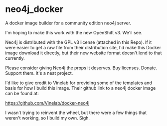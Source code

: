 neo4j_docker
============

A docker image builder for a community edition neo4j server.

I'm hoping to make this work with the new OpenShift v3.  We'll see.

Neo4j is distributed with the GPL v3 license (attached in this Repo).  If it were easier to get a raw file from their distribution site, I'd make this Docker image download it directly, but their new website format doesn't lend to that currently.

Please consider giving Neo4j the props it deserves.  Buy licenses.  Donate.  Support them.  It's a neat project.

I'd like to give credit to Vinelab for providing some of the templates and basis for how I build this image.  Their github link to a neo4j docker image can be found at:

https://github.com/Vinelab/docker-neo4j

I wasn't trying to reinvent the wheel, but there were a few things that weren't working, so I build my own.  Sigh.
